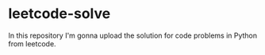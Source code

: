 # leetcode-solve
 In this repository I'm gonna upload the solution for code problems in Python from leetcode.
